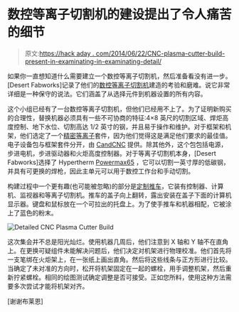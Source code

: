 # 数控等离子切割机的建设提出了令人痛苦的细节

> 原文:[https://hack aday . com/2014/06/22/CNC-plasma-cutter-build-present-in-examinating-in-examinating-detail/](https://hackaday.com/2014/06/22/cnc-plasma-cutter-build-presented-in-excruciating-detail/)

如果你一直想知道什么需要建立一个数控等离子切割机，然后准备看没有进一步。[Desert Fabworks]记录了他们的[数控等离子切割机](http://cncplasmabuild.com/buildprogress.html)建造的考验和磨难。说它非常详细是一种保守的说法。它们涵盖了从选择元件到机器设置的所有内容。

这个小组已经有了一台数控等离子切割机，但他们已经用不上了。为了证明新购买的合理性，替换机器必须具有一些不可协商的特征:4×8 英尺的切割区域、焊炬高度控制、地下水位、切割高达 1/2 英寸的钢，并且易于操作和维护。对于框架和机架，他们选定了一个[精密等离子](http://www.precisionplasmallc.com/)套件，因为他们觉得这是满足他们要求的最佳值。电子设备包与框架套件分开，由 [CandCNC](http://www.candcnc.com/) 提供。除其他外，这个包包括电源，步进电机，步进驱动器和火炬高度控制器。对于等离子切割机本身，[Desert Fabworks]选择了 Hypertherm [Powermax65](http://www.hypertherm.com/en/Products/Handheld_cutting/Systems/powermax65.jsp) ，它可以切割一英寸厚的低碳钢，并具有可更换的焊枪，因此主单元可以用于数控工作台和手动切割。

构建过程中一个更有趣(也可能被忽略)的部分是[定制推车](http://cncplasmabuild.com/buildpage10.html)，它装有控制器、计算机、监视器和等离子切割机。推车的盖子向上翻转，露出安装在盖子下面的计算机显示器。键盘和鼠标放在一个可拉出的托盘上。为了使手推车和机器相配，它被涂上了蓝色的粉末。

![Detailed CNC Plasma Cutter Build](../Images/8b3690504238d18eced75e61bcb66fb8.png)

这次集会并不总是阳光灿烂。使用机器几周后，他们注意到 X 轴和 Y 轴不在直角上。在更换可疑组件未能解决问题后，他们决定对机架进行物理校准。他们首先将一支笔绑在火炬架上，在一张纸上画出直角。然后将这些线条与正方形进行比较。当确定了未对准的方向时，松开将机架固定在一起的螺栓，用手调整机架，然后重新拧紧螺栓。相同的绘图测试确定调整是否可接受。正如您所料，使用这种方法需要多次尝试才能将机架对齐。

[谢谢布莱恩]